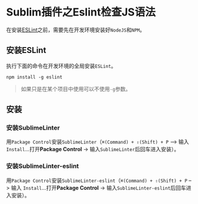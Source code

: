 # Sublim插件之Eslint检查JS语法

在安装[ESLint](http://eslint.cn)之前，需要先在开发环境安装好`NodeJS`和`NPM`。

## 安装ESLint

执行下面的命令在开发环境的全局安装`ESLint`。

```
npm install -g eslint
```
> 如果只是在某个项目中使用可以不使用`-g`参数。


## 安装

### 安装SublimeLinter

用`Package Control`安装`SublimeLinter`（`⌘(Command) + ⇧(Shift) + P` –> 输入 `Install`…打开**Package Control** -> 输入`SublimeLinter`后回车进入安装）。

### 安装SublimeLinter-eslint

用`Package Control`安装`SublimeLinter-eslint`（`⌘(Command) + ⇧(Shift) + P` –> 输入 `Install`…打开**Package Control** -> 输入`SublimeLinter-eslint`后回车进入安装）。


